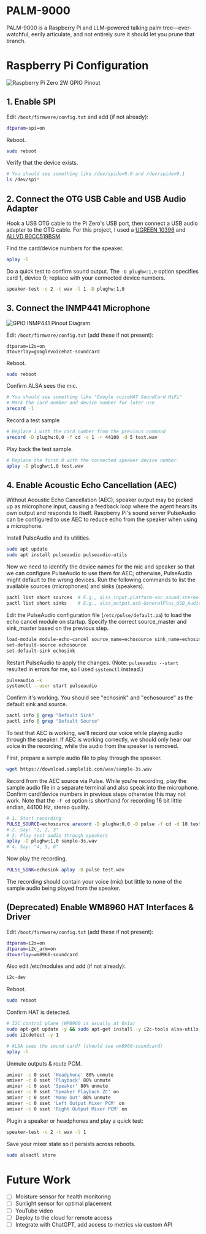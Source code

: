 # PALM-9000
PALM-9000 is a Raspberry Pi and LLM–powered talking palm tree—ever-watchful, eerily articulate, and not entirely sure it should let you prune that branch.

# Raspberry Pi Configuration

![Raspberry Pi Zero 2W GPIO Pinout](images/Raspberry-Pi-Zero-2W-GPIO-Pinout.png)

## 1. Enable SPI

Edit `/boot/firmware/config.txt` and add (if not already):
```sh
dtparam=spi=on
```

Reboot.
```sh
sudo reboot
```

Verify that the device exists.
```sh
# You should see something like /dev/spidev0.0 and /dev/spidev0.1
ls /dev/spi*
```

## 2. Connect the OTG USB Cable and USB Audio Adapter

Hook a USB OTG cable to the Pi Zero's USB port, then connect a USB audio adapter to the OTG cable. For this project, I used a [UGREEN 10396](https://www.amazon.co.jp/dp/B00LN3LQKQ) and [ALLVD B0CC519BSM](https://www.amazon.co.jp/dp/B0CC519BSM).

Find the card/device numbers for the speaker.
```sh
aplay -l
```

Do a quick test to confirm sound output. The `-D plughw:1,0` option specifies card 1, device 0; replace with your connected device numbers.
```sh
speaker-test -c 2 -t wav -l 1 -D plughw:1,0
```

## 3. Connect the INMP441 Microphone

![GPIO INMP441 Pinout Diagram](images/GPIO-INMP441-Pinout-Diagram.png)

Edit `/boot/firmware/config.txt` (add these if not present):
```
dtparam=i2s=on
dtoverlay=googlevoicehat-soundcard
```

Reboot.
```sh
sudo reboot
```

Confirm ALSA sees the mic.
```sh
# You should see something like "Google voiceHAT SoundCard HiFi"
# Mark the card number and device number for later use
arecord -l
```

Record a test sample
```sh
# Replace 1 with the card number from the previous command
arecord -D plughw:0,0 -f cd -c 1 -r 44100 -d 5 test.wav
```

Play back the test sample.
```sh
# Replace the first 0 with the connected speaker device number
aplay -D plughw:1,0 test.wav
```

## 4. Enable Acoustic Echo Cancellation (AEC)

Without Acoustic Echo Cancellation (AEC), speaker output may be picked up as microphone input, causing a feedback loop where the agent hears its own output and responds to itself. Raspberry Pi's sound server PulseAudio can be configured to use AEC to reduce echo from the speaker when using a microphone.

Install PulseAudio and its utilities.
```sh
sudo apt update
sudo apt install pulseaudio pulseaudio-utils
```

Now we need to identify the device names for the mic and speaker so that we can configure PulseAudio to use them for AEC; otherwise, PulseAudio might default to the wrong devices. Run the following commands to list the available sources (microphones) and sinks (speakers).
```sh
pactl list short sources  # E.g., alsa_input.platform-soc_sound.stereo-fallback
pactl list short sinks    # E.g., alsa_output.usb-GeneralPlus_USB_Audio_Device-00.analog-stereo
```

Edit the PulseAudio configuration file (`/etc/pulse/default.pa`) to load the echo cancel module on startup. Specify the correct source_master and sink_master based on the previous step.
```sh
load-module module-echo-cancel source_name=echosource sink_name=echosink source_master=alsa_input.platform-soc_sound.stereo-fallback sink_master=alsa_output.usb-GeneralPlus_USB_Audio_Device-00.analog-stereo aec_method=webrtc
set-default-source echosource
set-default-sink echosink
```

Restart PulseAudio to apply the changes. (Note: `pulseaudio --start` resulted in errors for me, so I used `systemctl` instead.)
```sh
pulseaudio -k
systemctl --user start pulseaudio
```

Confirm it's working. You should see "echosink" and "echosource" as the default sink and source.
```sh
pactl info | grep "Default Sink"
pactl info | grep "Default Source"
```

To test that AEC is working, we'll record our voice while playing audio through the speaker. If AEC is working correctly, we should only hear our voice in the recording, while the audio from the speaker is removed.

First, prepare a sample audio file to play through the speaker.
```sh
wget https://download.samplelib.com/wav/sample-3s.wav
```

Record from the AEC source via Pulse. While you're recording, play the sample audio file in a separate terminal and also speak into the microphone. Confirm card/device numbers in previous steps otherwise this may not work. Note that the `-f cd` option is shorthand for recording 16 bit little endian, 44100 Hz, stereo quality.
```sh
# 1. Start recording
PULSE_SOURCE=echosource arecord -D plughw:0,0 -D pulse -f cd -d 10 test.wav
# 2. Say: "1, 2, 3"
# 3. Play test audio through speakers
aplay -D plughw:1,0 sample-3s.wav
# 4. Say: "4, 5, 6"
```

Now play the recording.
```sh
PULSE_SINK=echosink aplay -D pulse test.wav
```

The recording should contain your voice (mic) but little to none of the sample audio being played from the speaker.

## (Deprecated) Enable WM8960 HAT Interfaces & Driver

Edit `/boot/firmware/config.txt` (add these if not present):
```sh
dtparam=i2s=on
dtparam=i2c_arm=on
dtoverlay=wm8960-soundcard
```

Also edit /etc/modules and add (if not already):
```sh
i2c-dev
```

Reboot.
```sh
sudo reboot
```

Confirm HAT is detected.
```sh
# I2C control plane (WM8960 is usually at 0x1a)
sudo apt-get update -y && sudo apt-get install -y i2c-tools alsa-utils
sudo i2cdetect -y 1

# ALSA sees the sound card? (should see wm8960-soundcard)
aplay -l
```

Unmute outputs & route PCM.
```sh
amixer -c 0 sset 'Headphone' 80% unmute
amixer -c 0 sset 'Playback' 80% unmute
amixer -c 0 sset 'Speaker' 80% unmute
amixer -c 0 sset 'Speaker Playback ZC' on
amixer -c 0 sset 'Mono Out' 80% unmute
amixer -c 0 sset 'Left Output Mixer PCM' on
amixer -c 0 sset 'Right Output Mixer PCM' on
```

Plugin a speaker or headphones and play a quick test:
```sh
speaker-test -c 2 -t wav -l 1
```

Save your mixer state so it persists across reboots.
```sh
sudo alsactl store
```

# Future Work

- [ ] Moisture sensor for health monitoring
- [ ] Sunlight sensor for optimal placement
- [ ] YouTube video
- [ ] Deploy to the cloud for remote access
- [ ] Integrate with ChatGPT, add access to metrics via custom API
